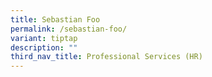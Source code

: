 ```yaml
---
title: Sebastian Foo
permalink: /sebastian-foo/
variant: tiptap
description: ""
third_nav_title: Professional Services (HR)
---
```

